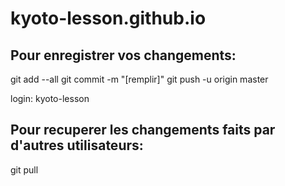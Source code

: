 # kyoto-lesson.github.io

Pour enregistrer vos changements:
-----------------------------------
git add --all
git commit -m "[remplir]"
git push -u origin master

login: kyoto-lesson

Pour recuperer les changements faits par d'autres utilisateurs:
----------------------------------------------------------------------
git pull

